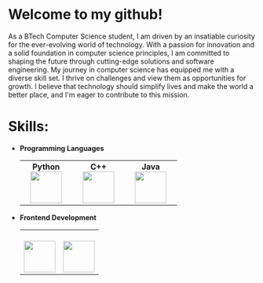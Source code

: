 # Welcome to my github!
As a BTech Computer Science student, I am driven by an insatiable curiosity for the ever-evolving world of technology. With a passion for innovation and a solid foundation in computer science principles, I am committed to shaping the future through cutting-edge solutions and software engineering. My journey in computer science has equipped me with a diverse skill set. I thrive on challenges and view them as opportunities for growth. I believe that technology should simplify lives and make the world a better place, and I'm eager to contribute to this mission.

# Skills:
- **Programming Languages**
	<center>
		<table>
			<tbody>
				<tr>
					<td width="25%" align="center">
						<span><strong>Python</strong></span><br/>
						<img height="64px" width="64px" src="https://cdn.svgporn.com/logos/python.svg">
					</td>
					<td width="25%" align="center">
						<span><strong>C++</strong></span><br/>
						<img height="64px" width="64px" 		src="https://upload.wikimedia.org/wikipedia/commons/thumb/1/18/ISO_C%2B%2B_Logo.svg/1200px-ISO_C%2B%2B_Logo.svg.png">
					</td>
					<td width="25%" align="center">
						<span><strong>Java</strong></span><br/>
						<img height="64px" width="64px" src="https://cdn.svgporn.com/logos/java.svg">
					</td>
				</tr>
			</tbody>
		</table>
	</center>

- **Frontend Development**
	<center>
		<table>
			<tbody>
				<tr>
					<td align="center">
						<span><strong></strong></span><br/>
						<img height="64px" width="64px" src="https://cdn.svgporn.com/logos/html-5.svg">
					</td>
					<td align="center">
						<span><strong></strong></span><br/>
						<img height="64px" width="64px" src="https://cdn.svgporn.com/logos/css-3.svg">
					</td>
				</tr>
			</tbody>
		</table>
	</center>





